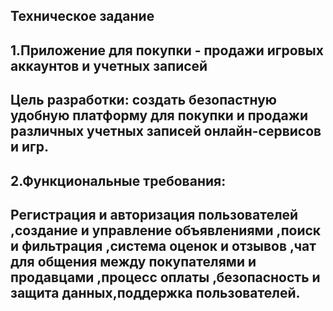 Техническое задание
-
1.Приложение для покупки - продажи игровых аккаунтов и учетных записей
-
Цель разработки: создать безопастную удобную платформу для покупки и продажи различных учетных записей онлайн-сервисов и игр.
-
2.Функциональные требования:
-
Регистрация и авторизация пользователей ,cоздание и управление объявлениями ,поиск и фильтрация ,система оценок и отзывов ,чат для общения между покупателями и продавцами ,процесс оплаты ,безопасность и защита данных,поддержка пользователей. 
-
